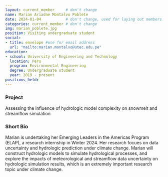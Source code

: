 ```yaml
---
layout: current_member     # don't change
name: Marian Ariadne Montalvo Poblete
date: 2024-01-04           # don't change, used for laying out members. 
categories: current_member # don't change
img: marian_poblete.jpg
position: Visiting undergraduate student
social:
- title: envelope #use for email address
  url: "mailto:marian.montalvo@utec.edu.pe"
education:
- school: University of Engineering and Technology
  location: Peru
  program: Environmental Engineering
  degree: Undergraduate student
  year: 2019 - present
positions_held:
---
```


### Project
Assessing the influence of hydrologic model complexity on snowmelt and streamflow simulation

### Short Bio
Marian is undertaking her Emerging Leaders in the Americas Program (ELAP), a research internship in Winter 2024. Her research focues on data uncertainty and hydrologic prediction under climate change. Marian will construct hydrologic models to simulate hydrological processes, and explore the impacts of meteorological and streamflow data uncertainty on hydrologic simulation results, which is an extremely important research topic under climate change.
